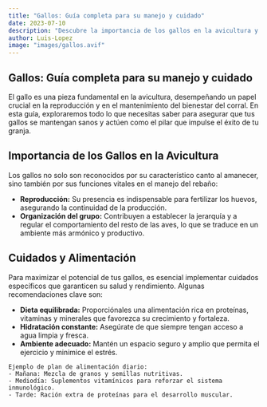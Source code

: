 ```yaml
---
title: "Gallos: Guía completa para su manejo y cuidado"
date: 2023-07-10
description: "Descubre la importancia de los gallos en la avicultura y aprende las mejores prácticas para su cuidado y manejo."
author: Luis-Lopez
image: "images/gallos.avif"
---
```


## Gallos: Guía completa para su manejo y cuidado

El gallo es una pieza fundamental en la avicultura, desempeñando un papel crucial en la reproducción y en el mantenimiento del bienestar del corral. En esta guía, exploraremos todo lo que necesitas saber para asegurar que tus gallos se mantengan sanos y actúen como el pilar que impulse el éxito de tu granja.

## Importancia de los Gallos en la Avicultura

Los gallos no solo son reconocidos por su característico canto al amanecer, sino también por sus funciones vitales en el manejo del rebaño:

- **Reproducción:** Su presencia es indispensable para fertilizar los huevos, asegurando la continuidad de la producción.
- **Organización del grupo:** Contribuyen a establecer la jerarquía y a regular el comportamiento del resto de las aves, lo que se traduce en un ambiente más armónico y productivo.

## Cuidados y Alimentación

Para maximizar el potencial de tus gallos, es esencial implementar cuidados específicos que garanticen su salud y rendimiento. Algunas recomendaciones clave son:

- **Dieta equilibrada:** Proporciónales una alimentación rica en proteínas, vitaminas y minerales que favorezca su crecimiento y fortaleza.
- **Hidratación constante:** Asegúrate de que siempre tengan acceso a agua limpia y fresca.
- **Ambiente adecuado:** Mantén un espacio seguro y amplio que permita el ejercicio y minimice el estrés.

```plaintext
Ejemplo de plan de alimentación diario:
- Mañana: Mezcla de granos y semillas nutritivas.
- Mediodía: Suplementos vitamínicos para reforzar el sistema inmunológico.
- Tarde: Ración extra de proteínas para el desarrollo muscular.
```
